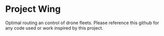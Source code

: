 # Project Wing
Optimal routing an control of drone fleets. Please reference this github for any code used or work inspired by this project. 
